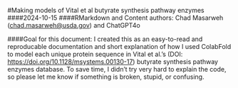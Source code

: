 
#Making models of Vital et al butyrate synthesis pathway enzymes
####2024-10-15
####RMarkdown and Content authors: Chad Masarweh (chad.masarweh@usda.gov) and ChatGPT4o


####Goal for this document: I created this as an easy-to-read and reproducable documentation and short explanation of how I used ColabFold to model each unique protein sequence in Vital et al.’s (DOI: https://doi.org/10.1128/msystems.00130-17) butyrate synthesis pathway enzymes database. To save time, I didn’t try very hard to explain the code, so please let me know if something is broken, stupid, or confusing.

